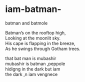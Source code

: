 # iam-batman-
batman and batmole

Batman’s on the rooftop high,  
Looking at the moonlit sky.  
His cape is flapping in the breeze,  
As he swings through Gotham trees.  



that bat man is mubashir     
mubashir is batman  ,peppole  
hidigng in the dark but iam   
the dark ,n iam vengnece  
